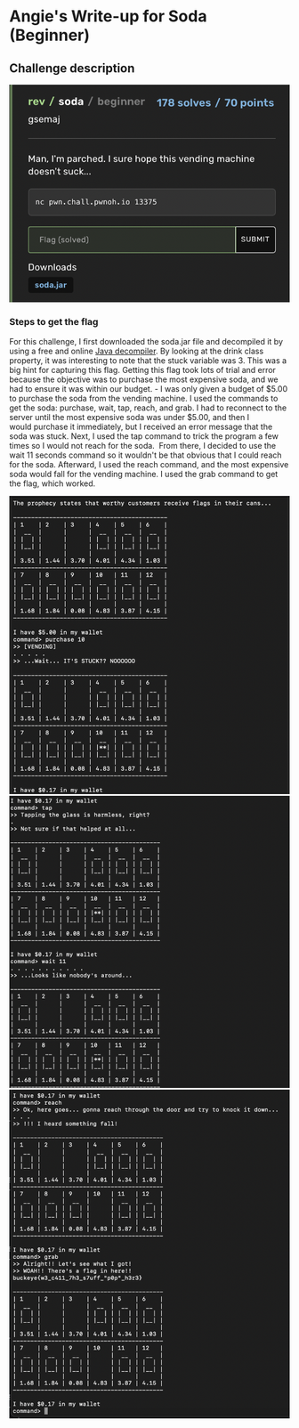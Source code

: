 <h1> Angie's Write-up for Soda (Beginner) </h1>

<h2>Challenge description</h2>

<img width="700" alt="reverse engineering challenge" src="https://github.com/angietechcafe/CTFWriteUps/blob/main/BuckeyeCTF/Soda%20description.png?raw=true">

<h3>Steps to get the flag</h3>
<p>For this challenge, I first downloaded the soda.jar file and decompiled it by using a free and online <a href="http://www.javadecompilers.com">Java decompiler</a>. By looking at the drink class property, it was interesting to note that the stuck variable was 3. This was a big hint for capturing this flag. Getting this flag took lots of trial and error because the objective was to purchase the most expensive soda, and we had to ensure it was within our budget. - I was only given a budget of $5.00 to purchase the soda from the vending machine. I used the commands to get the soda: purchase, wait, tap, reach, and grab. I had to reconnect to the server until the most expensive soda was under $5.00, and then I would purchase it immediately, 
  but I received an error message that the soda was stuck. Next, I used the tap command to trick the program a few times so I would not reach for the soda.  From there, I decided to use the wait 11 seconds command so it wouldn't be that obvious that I could reach for the soda. 
  Afterward, I used the reach command, and the most expensive soda would fall for the vending machine. 
  I used the grab command to get the flag, which worked. <p>
  
<img width="700" alt="purchase soda" src="https://github.com/angietechcafe/CTFWriteUps/blob/main/BuckeyeCTF/Purchase.png?raw=true">
<img width="700" alt="tap and wait 11" src="https://github.com/angietechcafe/CTFWriteUps/blob/main/BuckeyeCTF/tap%20and%20wait%2011.png?raw=true">
<img width="700" alt="reach and grab soda flag" src="https://github.com/angietechcafe/CTFWriteUps/blob/main/BuckeyeCTF/reach%20and%20grab%20soda%20flag.png">
